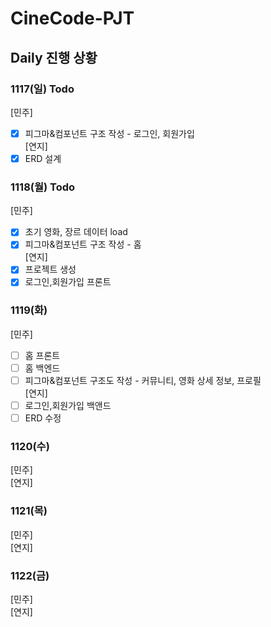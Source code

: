 # CineCode-PJT

## Daily 진행 상황
### 1117(일) Todo
[민주]
- [X] 피그마&컴포넌트 구조 작성 - 로그인, 회원가입 <br>
[연지]
- [x] ERD 설계

### 1118(월) Todo
[민주]
- [X] 초기 영화, 장르 데이터 load
- [X] 피그마&컴포넌트 구조 작성 - 홈 <br>
[연지]
- [X] 프로젝트 생성
- [X] 로그인,회원가입 프론트

### 1119(화)
[민주]
- [ ] 홈 프론트
- [ ] 홈 백엔드
- [ ] 피그마&컴포넌트 구조도 작성 - 커뮤니티, 영화 상세 정보, 프로필 <br>
[연지]
- [ ] 로그인,회원가입 백앤드
- [ ] ERD 수정

### 1120(수)
[민주] <br>
[연지] <br>

### 1121(목)
[민주] <br>
[연지] <br>

### 1122(금)
[민주] <br>
[연지] <br>